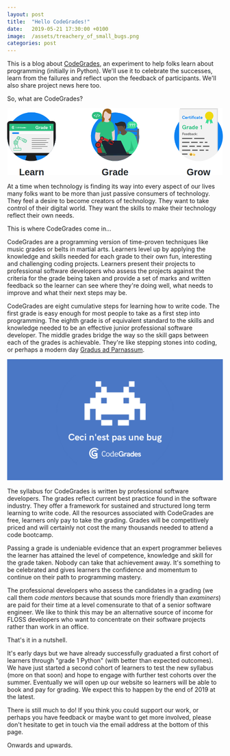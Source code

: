 ```yaml
---
layout: post
title:  "Hello CodeGrades!"
date:   2019-05-21 17:30:00 +0100
image:  /assets/treachery_of_small_bugs.png
categories: post 
---
```


This is a blog about [CodeGrades](https://codegrades.com/), an experiment to
help folks learn about programming (initially in Python). We'll use it to
celebrate the successes, learn from the failures and reflect upon the feedback
of participants. We'll also share project news here too.

So, what are CodeGrades?

![Learn, grade, grow](/assets/learn-grade-grow.png)

At a time when technology is finding its way into every aspect of our lives
many folks want to be more than just passive consumers of technology.
They feel a desire to become creators of technology. They want to take control
of their digital world. They want the skills to make their technology reflect
their own needs.

This is where CodeGrades come in...

CodeGrades are a programming version of time-proven techniques like music
grades or belts in martial arts. Learners level up by
applying the knowledge and skills needed for each grade to their own fun,
interesting and challenging coding projects. Learners present their projects to
professional software developers who assess the projects against the criteria
for the grade being taken and provide a set of marks and written feedback so
the learner can see where they're doing well, what needs to improve and what
their next steps may be.

CodeGrades are eight cumulative steps for learning how to write code. The first
grade is easy enough for most people to take as a first step into programming.
The eighth grade is of equivalent standard to the skills and knowledge needed
to be an effective junior professional software developer. The middle grades
bridge the way so the skill gaps between each of the grades is achievable.
They're like stepping stones into coding, or perhaps a modern day
[Gradus ad Parnassum](https://en.wikipedia.org/wiki/Gradus_ad_Parnassum).

![Ceci n'est pas une bug](/assets/treachery_of_bugs.png)

The syllabus for CodeGrades is written by professional software developers. The
grades reflect current best practice found in the software industry. They offer
a framework for sustained and structured long term learning to write code. All
the resources associated with CodeGrades are free, learners only pay to take
the grading. Grades will be competitively priced and will certainly not
cost the many thousands needed to attend a code bootcamp.

Passing a grade is undeniable evidence that an expert programmer believes the
learner has attained the level of competence, knowledge and skill for the grade
taken. Nobody can take that achievement away. It's something to be celebrated
and gives learners the confidence and momentum to continue on
their path to programming mastery.

The professional developers who assess the candidates in a grading (we call
them _code mentors_ because that sounds more friendly than _examiners_) are
paid for their time at a level comensurate to that of a senior software
engineer. We like to think this may be an alternative source of income for
FLOSS developers who want to concentrate on their software projects rather than
work in an office.

That's it in a nutshell.

It's early days but we have already successfully graduated a first cohort
of learners through "grade 1 Python" (with better than expected outcomes).
We have just started a second cohort of learners to test the new syllabus (more
on that soon) and hope to engage with further test cohorts over the summer.
Eventually we will open up our website so learners will be able to book and pay
for grading. We expect this to happen by the end of 2019 at the latest.

There is still much to do! If you think you could support our work, or perhaps
you have feedback or maybe want to get more involved, please don't hesitate to
get in touch via the email address at the bottom of this page.

Onwards and upwards.
